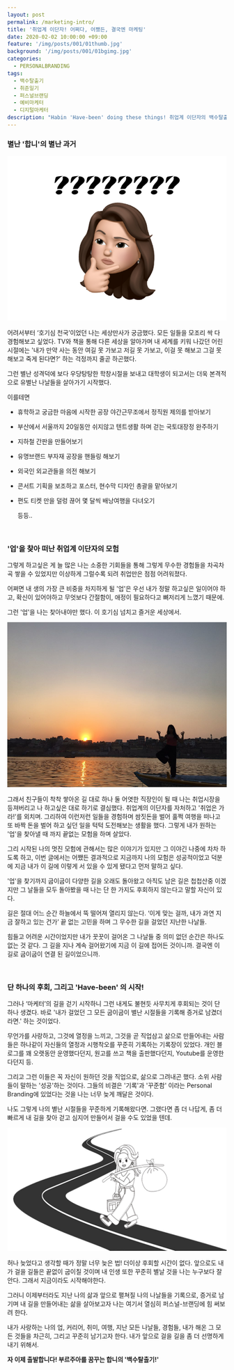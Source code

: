 ```yaml
---
layout: post
permalink: /marketing-intro/
title: '취업계 이단자! 어쩌다, 어쨌든, 결국엔 마케팅'
date: 2020-02-02 10:00:00 +09:00
feature: '/img/posts/001/01thumb.jpg'
background: '/img/posts/001/01bgimg.jpg'
categories:
  - PERSONALBRANDING
tags:
  - 백수탈출기
  - 취준일기
  - 퍼스널브랜딩
  - 예비마케터
  - 디지털마케터
description: "Habin 'Have-been' doing these things! 취업계 이단자의 백수탈출기! 예비 디지털 마케터의 작정하고 하는 '퍼스널-브랜딩'."
---
```


### 별난 '합니'의 별난 과거

![물음표](/img/posts/001/01.jpg)

 어려서부터 ‘호기심 천국’이었던 나는 세상만사가 궁금했다. 모든 일들을 모조리 싹 다 경험해보고 싶었다. TV와 책을 통해 다른 세상을 알아가며 내 세계를 키워 나갔던 어린 시절에는 '내가 만약 사는 동안 여길 못 가보고 저길 못 가보고, 이걸 못 해보고 그걸 못 해보고 죽게 된다면?' 하는 걱정까지 줄곧 하곤했다.



 그런 별난 성격덕에 보다 우당탕탕한 학창시절을 보내고 대학생이 되고서는 더욱 본격적으로 유별난 나날들을 살아가기 시작했다.

이를테면

* 휴학하고 궁금한 마음에 시작한 공장 야간근무조에서 정직원 제의를 받아보기

* 부산에서 서울까지 20일동안 쉬지않고 텐트생활 하며 걷는 국토대장정 완주하기

* 지하철 간판을 만들어보기

* 유명브랜드 부자재 공장을 핸들링 해보기

* 외국인 외교관들을 의전 해보기 

* 콘서트 기획을 보조하고 포스터, 현수막 디자인 총괄을 맡아보기

* 편도 티켓 만을 덜렁 끊어 몇 달씩 배낭여행을 다녀오기

  등등..

<br>

### \'업\'을 찾아 떠난 취업계 이단자의 모험

 그렇게 하고싶은 게 늘 많은 나는 소중한 기회들을 통해 그렇게 무수한 경험들을 차곡차곡 쌓을 수 있었지만 이상하게 그럴수록 되려 취업만은 점점 어려워졌다.

 어쩌면 내 생의 가장 큰 비중을 차지하게 될 '업'은 우선 내가 정말 하고싶은 일이어야 하고, 확신이 있어야하고 무엇보다 간절함이, 애정이 필요하다고 뼈저리게 느꼈기 때문에.

 그런 '업'을 나는 찾아내야만 했다. 이 호기심 넘치고 즐거운 세상에서.

 ![모험](/img/posts/001/02.jpg)

 그래서 친구들이 착착 쌓아온 길 대로 하나 둘 어엿한 직장인이 될 때 나는 취업시장을 등져버리고 나 하고싶은 대로 하기로 결심했다. 취업계의 이단자를 자처하고 '취업은 가라!'를 외치며. 그리하여 이런저런 일들을 경험하며 쌈짓돈을 벌어 훌쩍 여행을 떠나고 또 바짝 돈을 벌어 하고 싶던 일을 턱턱 도전해보는 생활을 했다. 그렇게 내가 원하는 '업'을 찾아낼 때 까지 끝없는 모험을 하며 살았다.



 그리 시작된 나의 멋진 모험에 관해서는 많은 이야기가 있지만 그 이야긴 나중에 차차 하도록 하고, 이번 글에서는 어쨌든 결과적으로 지금까지 나의 모험은 성공적이었고 덕분에 지금 내가 이 길에 이렇게 서 있을 수 있게 됐다고 먼저 말하고 싶다.

'업'을 찾기까지 굽이굽이 다양한 길을 오래도 돌아왔고 아직도 남은 길은 첩첩산중 이겠지만 그 날들을 모두 돌아봤을 때 나는 단 한 가지도 후회하지 않는다고 말할 자신이 있다.

 길은 절대 어느 순간 하늘에서 뚝 떨어져 열리지 않는다. ‘이게 맞는 걸까, 내가 과연 지금 잘하고 있는 건가’ 끝 없는 고민을 하며 그 무수한 길을 걸었던 지난한 나날들.

 힘들고 어려운 시간이었지만 내가 꿋꿋이 걸어온 그 나날들 중 의미 없던 순간은 하나도 없는 것 같다. 그 길을 지나 계속 걸어왔기에 지금 이 길에 접어든 것이니까. 결국엔 이 길로 굽이굽이 연결 된 길이었으니까.

<br>

### 단 하나의 후회, 그리고 \'Have-been\' 의 시작!

 그러나  ‘마케터’의 길을 걷기 시작하니 그런 내게도 불현듯 사무치게 후회되는 것이 단 하나 생겼다. 바로 '내가 걸었던 그 모든 굽이굽이 별난 시절들을 기록해 증거로 남겼더라면.' 하는 것이었다.

 무언가를 사랑하고, 그것에 열정을 느끼고, 그것을 곧 직업삼고 삶으로 만들어내는 사람들은 하나같이 자신들의 열정과 시행착오를 꾸준히 기록하는 기록장이 있었다. 개인 블로그를 꽤 오랫동안 운영했다던지, 원고를 쓰고 책을 출판했다던지, Youtube를 운영한다던지 등.

 그리고 그런 이들은 꼭 자신이 원하던 것을 직업으로, 삶으로 그려내곤 했다. 소위 사람들이 말하는 '성공'하는 것이다. 그들의 비결은 '기록'과 '꾸준함' 이라는 Personal Branding에 있었다는 것을 나는 너무 늦게 깨달은 것이다. 

 나도 그렇게 나의 별난 시절들을 꾸준하게 기록해왔다면. 그랬다면 좀 더 나답게, 좀 더 빠르게 내 길을 찾아 걷고 심지어 만들어서 걸을 수도 있었을 텐데.

![모험2](/img/posts/001/03.jpg)

 허나 늦었다고 생각할 때가 정말 너무 늦은 법! 더이상 후회할 시간이 없다. 앞으로도 내가 걸을 길들은 끝없이 굽이칠 것이며 내 인생 또한 꾸준히 별날 것을 나는 누구보다 잘 안다. 그래서 지금이라도 시작해야한다.

 그러니 이제부터라도 지난 나의 삶과 앞으로 펼쳐질 나의 나날들을 기록으로, 증거로 남기며 내 길을 만들어내는 삶을 살아보고자 나는 여기서 열심히 퍼스널-브랜딩에 힘 써보려 한다.

 내가 사랑하는 나의 업, 커리어, 취미, 여행, 지난 모든 나날들, 경험들, 내가 해온 그 모든 것들을 차근히, 그리고 꾸준히 남기고자 한다. 내가 앞으로 걸을 길을 좀 더 선명하게 내기 위해서.

**자 이제 출발합니다! 부르주아를 꿈꾸는 합니의 '백수탈출기!'**